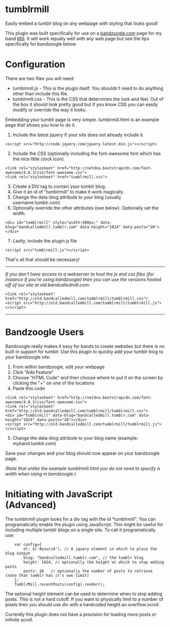 
tumblrmill
==========

Easily embed a tumblr blog on any webpage with styling that looks good!

This plugin was built specifically for use on a [bandzoogle.com](http://bandzoogle.com) page for my band [Mill](http://bandcalledmill.com). It will work equally well with any web page but see the tips specifically for bandzoogle below.

Configuration
=============

There are two files you will need:
* tumblrmill.js - This is the plugin itself. You shouldn't need to do anything other than include this file.
* tumblrmill.css - This is the CSS that determines the look and feel. Out of the box it should look pretty good but if you know CSS you can easily modify or override the way it looks.

Embedding your tumblr page is very simple. tumblrmill.html is an example page that shows you how to do it.

1. Include the latest jquery if your site does not already include it
```
<script src="http://code.jquery.com/jquery-latest.min.js"></script>
```

2. Include the CSS (optionally including the font-awesome font which has the nice little clock icon)
```
<link rel="stylesheet" href="http://netdna.bootstrapcdn.com/font-awesome/4.0.3/css/font-awesome.css">
<link rel="stylesheet" href="tumblrmill.css">
```

3. Create a DIV tag to contain your tumblr blog.
4. Give it an id of "tumblrmill" to make it work magically.
5. Change the data-blog attribute to your blog (usually username.tumblr.com)
6. Optionally override the other attributes (see below). Optionally set the width.
```
<div id="tumblrmill" style="width:500px;" data-blog="bandcalledmill.tumblr.com" data-height="1024" data-posts="20"></div>
```

7. Lastly, include the plugin js file
```
<script src="tumblrmill.js"></script>
```

That's all that should be necessary!

---
*If you don't have access to a webserver to host the js and css files (for instance if you're using bandzoogle) then you can use the versions hosted off of our site at old.bandcalledmill.com:*
```
<link rel="stylesheet" href="http://old.bandcalledmill.com/tumblrmill/tumblrmill.css">
<script src="http://old.bandcalledmill.com/tumblrmill/tumblrmill.js"></script>
```

---

Bandzoogle Users
================

Bandzoogle really makes it easy for bands to create websites but there is no built in support for tumblr. Use this plugin to quickly add your tumblr blog to your bandzoogle site:

1. From within bandzoogle, edit your webpage
2. Click "Add Feature"
3. Choose "HTML Code" and then choose where to put it on the screen by clicking the "+" on one of the locations
4. Paste this code
```
<link rel="stylesheet" href="http://netdna.bootstrapcdn.com/font-awesome/4.0.3/css/font-awesome.css">
<link rel="stylesheet" href="http://old.bandcalledmill.com/tumblrmill/tumblrmill.css">
<div id="tumblrmill" data-blog="bandcalledmill.tumblr.com" data-height="1024" data-posts="20"></div>
<script src="http://old.bandcalledmill.com/tumblrmill/tumblrmill.js"></script>
```
5. Change the data-blog attribute to your blog name (example: myband.tumblr.com)

Save your changes and your blog should now appear on your bandzoogle page.

*(Note that unlike the example tumblrmill.html you do not need to specify a width when using in bandzoogle.)*

Initiating with JavaScript (Advanced)
=====================================

The tumblrmill plugin looks for a div tag with the id "tumblrmill". You can programatically enable the plugin using JavaScript. This might be useful for including multiple tumblr blogs on a single site. To call it programatically use:
```
    var config={
        el: $('#yourid'), // A jquery element in which to place the blog output
        blog: "bandcalledmill.tumblr.com", // the tumblr blog
        height: 1024, // optionally the height at which to stop adding posts
        posts: 10   // optionally the number of posts to retrieve (note that tumblr has it's own limit)
    };
    TumblrMill.recentPosts(config).render();
```

The optional height element can be used to determine when to stop adding posts. This is not a hard cutoff. If you want to physically limit to a number of pixels then you should use div with a hardcoded height an overflow:scroll.

Currently this plugin does not have a provision for loading more posts or infinite scroll.

